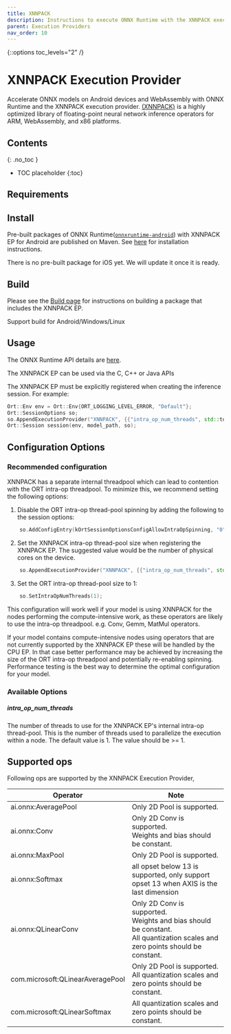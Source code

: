 ```yaml
---
title: XNNPACK
description: Instructions to execute ONNX Runtime with the XNNPACK execution provider
parent: Execution Providers
nav_order: 10
---
```

{::options toc_levels="2" /}

# XNNPACK Execution Provider

Accelerate ONNX models on Android devices and WebAssembly with ONNX Runtime and the XNNPACK execution provider. [(XNNPACK)](https://github.com/google/XNNPACK) is a highly optimized library of floating-point neural network inference operators for ARM, WebAssembly, and x86 platforms.

## Contents
{: .no_toc }

* TOC placeholder
{:toc}

## Requirements


## Install
Pre-built packages of ONNX Runtime([`onnxruntime-android`](https://mvnrepository.com/artifact/com.microsoft.onnxruntime/onnxruntime-android)) with XNNPACK EP for Android are published on Maven.
See [here](../install/index.md#install-on-android) for installation instructions.

There is no pre-built package for iOS yet. We will update it once it is ready.
## Build

Please see the [Build page](../build/eps.md#xnnpack) for instructions on building a package that includes the XNNPACK EP.

Support build for Android/Windows/Linux

## Usage

The ONNX Runtime API details are [here](../api).

The XNNPACK EP can be used via the C, C++ or Java APIs

The XNNPACK EP must be explicitly registered when creating the inference session. For example:

```C++
Ort::Env env = Ort::Env{ORT_LOGGING_LEVEL_ERROR, "Default"};
Ort::SessionOptions so;
so.AppendExecutionProvider("XNNPACK", {{"intra_op_num_threads", std::to_string(intra_op_num_threads)}});
Ort::Session session(env, model_path, so);
```

## Configuration Options

### Recommended configuration
XNNPACK has a separate internal threadpool which can lead to contention with the ORT intra-op threadpool.
To minimize this, we recommend setting the following options:
1. Disable the ORT intra-op thread-pool spinning by adding the following to the session options:
```C++
    so.AddConfigEntry(kOrtSessionOptionsConfigAllowIntraOpSpinning, "0");
```
2. Set the XNNPACK intra-op thread-pool size when registering the XNNPACK EP. The suggested value would be the number of physical cores on the device.
```C++
    so.AppendExecutionProvider("XNNPACK", {{"intra_op_num_threads", std::to_string(intra_op_num_threads)}});
```
3. Set the ORT intra-op thread-pool size to 1:
```C++
    so.SetIntraOpNumThreads(1);
```

This configuration will work well if your model is using XNNPACK for the nodes performing the compute-intensive work, as these operators are likely to use the intra-op threadpool. e.g. Conv, Gemm, MatMul operators.

If your model contains compute-intensive nodes using operators that are not currently supported by the XNNPACK EP these will be handled by the CPU EP. In that case better performance may be achieved by increasing the size of the ORT intra-op threadpool and potentially re-enabling spinning. Performance testing is the best way to determine the optimal configuration for your model.
### Available Options
##### intra_op_num_threads

The number of threads to use for the XNNPACK EP's internal intra-op thread-pool. This is the number of threads used to parallelize the execution within a node. The default value is 1. The value should be >= 1.


## Supported ops
Following ops are supported by the XNNPACK Execution Provider,

|Operator|Note|
|--------|------|
|ai.onnx:AveragePool|Only 2D Pool is supported.|
|ai.onnx:Conv|Only 2D Conv is supported.<br/>Weights and bias should be constant.|
|ai.onnx:MaxPool|Only 2D Pool is supported.|
|ai.onnx:Softmax|all opset below 13 is supported, only support opset 13 when AXIS is the last dimension|
|ai.onnx:QLinearConv|Only 2D Conv is supported.<br/>Weights and bias should be constant.<br/>All quantization scales and zero points should be constant.|
|com.microsoft:QLinearAveragePool|Only 2D Pool is supported.<br/>All quantization scales and zero points should be constant.|
|com.microsoft:QLinearSoftmax|All quantization scales and zero points should be constant.|
